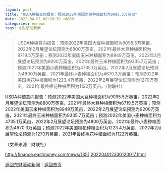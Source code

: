 ```yaml
---
layout: post
title: "USDA种植意向报告：预测2022年美国大豆种植面积为9095.5万英亩"
date: 2022-04-01 00:20:39 +0800
categories: emnews
tags: 东财滚动新闻
---
```

> USDA种植意向报告：预测2022年美国大豆种植面积为9095.5万英亩，2022年2月展望论坛预测为8800万英亩，2021年最终大豆种植面积为8719.5万英亩；预测2022年美国玉米种植面积为8949万英亩，2022年2月展望论坛预测为9200万英亩，2021年最终玉米种植面积为9335.7万英亩；预测2022年美国小麦种植面积为4735.1万英亩，2022年2月展望论坛预测为4800万英亩，2021年最终小麦种植面积为4670.3万英亩；预测2022年美国棉花种植面积为1223.4万英亩，2022年2月展望论坛预测为1270万英亩，2021年最终棉花种植面积为1122万英亩。（财联社）

<p>USDA种植意向报告：预测2022年美国大豆种植面积为9095.5万英亩，2022年2月展望论坛预测为8800万英亩，2021年最终大豆种植面积为8719.5万英亩；预测2022年美国玉米种植面积为8949万英亩，2022年2月展望论坛预测为9200万英亩，2021年最终玉米种植面积为9335.7万英亩；预测2022年美国小麦种植面积为4735.1万英亩，2022年2月展望论坛预测为4800万英亩，2021年最终小麦种植面积为4670.3万英亩；预测2022年美国棉花种植面积为1223.4万英亩，2022年2月展望论坛预测为1270万英亩，2021年最终棉花种植面积为1122万英亩。 </p><p class="em_media">（文章来源：财联社）</p>

<http://finance.eastmoney.com/news/1351,202204012330120017.html>

[返回东财滚动新闻](//finews.withounder.com/emnews/)｜[返回首页](//finews.withounder.com/)